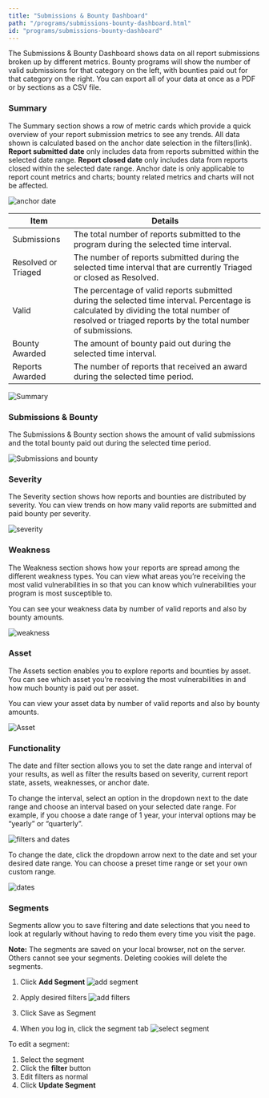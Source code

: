 ```yaml
---
title: "Submissions & Bounty Dashboard"
path: "/programs/submissions-bounty-dashboard.html"
id: "programs/submissions-bounty-dashboard"
---
```

The Submissions & Bounty Dashboard shows data on all report submissions broken up by different metrics. Bounty programs will show the number of valid submissions for that category on the left, with bounties paid out for that category on the right. You can export all of your data at once as a PDF or by sections as a CSV file.

### Summary
The Summary section shows a row of metric cards which provide a quick overview of your report submission metrics to see any trends. All data shown is calculated based on the anchor date selection in the filters(link). **Report submitted date** only includes data from reports submitted within the selected date range. **Report closed date** only includes data from reports closed within the selected date range. Anchor date is only applicable to report count metrics and charts; bounty related metrics and charts will not be affected.

![anchor date](./images/submission-bounty-dashboard-1.png)

Item | Details
---- | ----------
Submissions |The total number of reports submitted to the program during the selected time interval.
Resolved or Triaged | The number of reports submitted during the selected time interval that are currently Triaged or closed as Resolved.
Valid | The percentage of valid reports submitted during the selected time interval. Percentage is calculated by dividing the total number of resolved or triaged reports by the total number of submissions.
Bounty Awarded | The amount of bounty paid out during the selected time interval.
Reports Awarded | The number of reports that received an award during the selected time period.

![Summary](./images/submission-bounty-dashboard-2.png)

### Submissions & Bounty
The Submissions & Bounty section shows the amount of valid submissions and the total bounty paid out during the selected time period.

![Submissions and bounty](/submission-bounty-dashboard-3.png)

### Severity
The Severity section shows how reports and bounties are distributed by severity. You can view trends on how many valid reports are submitted and paid bounty per severity.

![severity](./images/submission-bounty-dashboard-4.png)

### Weakness
The Weakness section shows how your reports are spread among the different weakness types. You can view what areas you’re receiving the most valid vulnerabilities in so that you can know which vulnerabilities your program is most susceptible to.

You can see your weakness data by number of valid reports and also by bounty amounts.

![weakness](./images/submission-bounty-dashboard-5.png)

### Asset
The Assets section enables you to explore reports and bounties by asset. You can see which asset you’re receiving the most vulnerabilities in and how much bounty is paid out per asset.

You can view your asset data by number of valid reports and also by bounty amounts.

![Asset](./images/submission-bounty-dashboard-6.png)

### Functionality
The date and filter section allows you to set the date range and interval of your results, as well as filter the results based on severity, current report state, assets, weaknesses, or anchor date.

To change the interval, select an option in the dropdown next to the date range and choose an interval based on your selected date range. For example, if you choose a date range of 1 year, your interval options may be “yearly” or “quarterly”.

![filters and dates](./images/submission-bounty-dashboard-7.png)

To change the date, click the dropdown arrow next to the date and set your desired date range. You can choose a preset time range or set your own custom range.

![dates](./images/submission-bounty-dashboard-8.png)

### Segments
Segments allow you to save filtering and date selections that you need to look at regularly without having to redo them every time you visit the page.

**Note:** The segments are saved on your local browser, not on the server. Others cannot see your segments. Deleting cookies will delete the segments.

1. Click **Add Segment**
![add segment](./images/submission-bounty-dashboard-9.png)

2. Apply desired filters
![add filters](./images/submission-bounty-dashboard-10.png)

3. Click Save as Segment

4. When you log in, click the segment tab
![select segment](./images/submission-bounty-dashboard-11.png)

To edit a segment:
1. Select the segment
2. Click the **filter** button
3. Edit filters as normal
4. Click **Update Segment**

